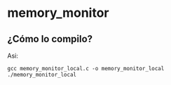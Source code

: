 # memory_monitor

## ¿Cómo lo compilo?

Asi:

```
gcc memory_monitor_local.c -o memory_monitor_local
./memory_monitor_local
```
